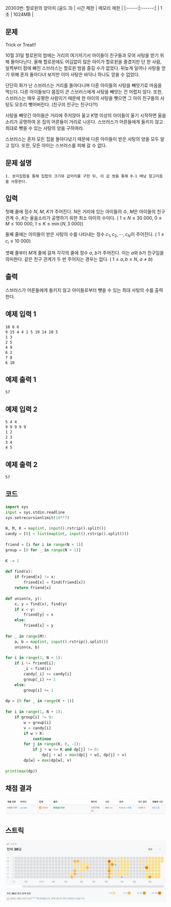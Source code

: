 20303번: 할로윈의 양아치 (골드 3)
| 시간 제한 | 메모리 제한 |
|:-----:|:------:|
|  1초   | 1024MB  |

## 문제
Trick or Treat!!

10월 31일 할로윈의 밤에는 거리의 여기저기서 아이들이 친구들과 모여 사탕을 받기 위해 돌아다닌다. 올해 할로윈에도 어김없이 많은 아이가 할로윈을 즐겼지만 단 한 사람, 일찍부터 잠에 빠진 스브러스는 할로윈 밤을 즐길 수가 없었다. 뒤늦게 일어나 사탕을 얻기 위해 혼자 돌아다녀 보지만 이미 사탕은 바닥나 하나도 얻을 수 없었다.

단단히 화가 난 스브러스는 거리를 돌아다니며 다른 아이들의 사탕을 빼앗기로 마음을 먹는다. 다른 아이들보다 몸집이 큰 스브러스에게 사탕을 빼앗는 건 어렵지 않다. 또한, 스브러스는 매우 공평한 사람이기 때문에 한 아이의 사탕을 뺏으면 그 아이 친구들의 사탕도 모조리 뺏어버린다. (친구의 친구는 친구다?!)

사탕을 빼앗긴 아이들은 거리에 주저앉아 울고 
$K$명 이상의 아이들이 울기 시작하면 울음소리가 공명하여 온 집의 어른들이 거리로 나온다. 스브러스가 어른들에게 들키지 않고 최대로 뺏을 수 있는 사탕의 양을 구하여라.

스브러스는 혼자 모든 집을 돌아다녔기 때문에 다른 아이들이 받은 사탕의 양을 모두 알고 있다. 또한, 모든 아이는 스브러스를 피해 갈 수 없다. 


## 문제 설명
```text
1. 분리집합을 통해 집합의 크기와 값어치를 구한 뒤, 이 값 쌍을 통해 0-1 배낭 알고리즘을 사용한다. 
```

## 입력
첫째 줄에 정수 
$N$, 
$M$, 
$K$가 주어진다. 
$N$은 거리에 있는 아이들의 수, 
$M$은 아이들의 친구 관계 수, 
$K$는 울음소리가 공명하기 위한 최소 아이의 수이다. (
$1 \leq N \leq 30\ 000$, 
$0 \leq M \leq 100\ 000$, 
$1 \leq K \leq \min\left\{N, 3\ 000\right\}$)

둘째 줄에는 아이들이 받은 사탕의 수를 나타내는 정수 
$c_1, c_2, \cdots, c_N$이 주어진다. (
$1 \leq c_i \leq 10\ 000$)

셋째 줄부터 
$M$개 줄에 갈쳐 각각의 줄에 정수 
$a$, 
$b$가 주어진다. 이는 
$a$와 
$b$가 친구임을 의미한다. 같은 친구 관계가 두 번 주어지는 경우는 없다. (
$1 \leq a, b \leq N$, 
$a \neq b$)


## 출력
스브러스가 어른들에게 들키지 않고 아이들로부터 뺏을 수 있는 최대 사탕의 수를 출력한다.



## 예제 입력 1 
```text
10 6 6
9 15 4 4 1 5 19 14 20 5
1 3
2 5
4 9
6 2
7 8
6 10
```
## 예제 출력 1 
```text
57
```

## 예제 입력 2
```text
5 4 4
9 9 9 9 9
1 2
2 3
3 4
4 5
```

## 예제 출력 2
```text
57
```

## 코드
```python
import sys
input = sys.stdin.readline
sys.setrecursionlimit(10**7)

N, M, K = map(int, input().rstrip().split())
candy = [0] + list(map(int, input().rstrip().split()))

friend = [i for i in range(N + 1)]
group = [0 for _ in range(N + 1)]

K -= 1

def find(x):
    if friend[x] != x:
        friend[x] = find(friend[x])
    return friend[x]

def union(x, y):
    x, y = find(x), find(y)
    if x < y:
        friend[y] = x
    else:
        friend[x] = y

for _ in range(M):
    a, b = map(int, input().rstrip().split())
    union(a, b)

for i in range(1, N + 1):
    if i != friend[i]:
        _i = find(i)
        candy[_i] += candy[i]
        group[_i] += 1
    else:
        group[i] += 1

dp = [0 for _ in range(K + 1)]

for i in range(1, N + 1):
    if group[i] != 0:
        w = group[i]
        v = candy[i]
        if w > K:
            continue
        for j in range(K, 0, -1):
            if j + w <= K and dp[j] != 0:
                dp[j + w] = max(dp[j + w], dp[j] + v)
        dp[w] = max(dp[w], v)

print(max(dp))
```

## 채점 결과
![img.png](img.png)

## 스트릭
![img_1.png](img_1.png)
